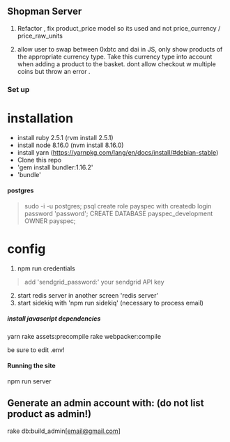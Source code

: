 

## Shopman Server

1) Refactor , fix product_price model so its used and not price_currency / price_raw_units

2) allow user to swap between 0xbtc and dai in JS, only show products of the appropriate currency type.  Take this currency type into account when adding a product to the basket.  dont allow checkout w multiple coins but throw an error .




### Set up

# installation
- install ruby 2.5.1 (rvm install 2.5.1)
- install node 8.16.0 (nvm install 8.16.0)
- install yarn (https://yarnpkg.com/lang/en/docs/install/#debian-stable)
- Clone this repo
- 'gem install bundler:1.16.2'
- 'bundle'

#### postgres
> sudo -i -u postgres;
> psql
> create role payspec with createdb login password 'password';
> CREATE DATABASE payspec_development OWNER payspec;



# config
1) npm run credentials
> add 'sendgrid_password:'  your sendgrid API key

2) start redis server in another screen 'redis server'
3) start sidekiq with 'npm run sidekiq'   (necessary to process email)


##### install javascript dependencies
yarn
rake assets:precompile
rake webpacker:compile

be sure to edit .env!

#### Running the site
npm run server


## Generate an admin account with: (do not list product as admin!)
rake db:build_admin[email@gmail.com]
